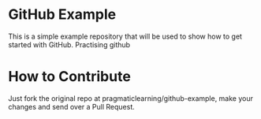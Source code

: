 GitHub Example
==============

This is a simple example repository that will be used to show how to get started with GitHub.
Practising github

How to Contribute
=================

Just fork the original repo at pragmaticlearning/github-example, make your changes and send over a Pull Request.

